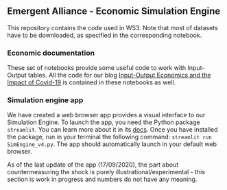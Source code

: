 ## Emergent Alliance - Economic Simulation Engine

This repository contains the code used in WS3. Note that most of datasets have to be downloaded, as specified in the corresponding notebook.

### Economic documentation
These set of notebooks provide some useful code to work with Input-Output tables. All the code for our blog [Input-Output Economics and the Impact of Covid-19](https://emergentalliance.org/?p=1689) is contained in these notebooks as well. 

### Simulation engine app
We have created a web browser app provides a visual interface to our Simulation Engine. To launch the app, you need the Python package `streamlit`. You can learn more about it in its [docs](https://docs.streamlit.io/en/stable/). Once you have installed the package, run in your terminal the following command: `streamlit run SimEngine_v4.py`. The app should automatically launch in your default web browser. 

As of the last update of the app (17/09/2020), the part about countermeasuring the shock is purely illustrational/experimental - this section is work in progress and numbers do not have any meaning.
